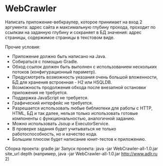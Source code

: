# WebCrawler

Написать приложение-вебкраулер, которое принимает на вход 2 аргумента: адрес сайта и максимальную глубину прохода, 
проходит по ссылкам на заданную глубину и сохраняет в БД значения: адрес страницы, содержимое страницы в текстовом виде.

Прочие условия:
* Приложение должно быть написано на Java.
* Собираться с помощью Gradle.
* Обход ссылок должен быть выполнен с использованием нескольких потоков (конфигурационный параметр).
* Предусмотреть возможность указания очень большой вложенности, БД для хранения встроенная - H2 или HSQLDB.
* Возможность продолжения обхода после внезапной остановки приложения не требуется.
* Поддержка JavaScript не требуется.
* Графический интерфейс не требуется.
* Разрешается использовать любые библиотеки для работы с HTTP, HTML, БД и так далее, нельзя только использовать готовые компоненты с функциональностью, аналогичной заданию.
* Можно использовать Jsoup и ExecutorService.
* В проверке задания будет учитываться не только работоспособность, но и качество кода. 
* Большим плюсом будет написание юнит-тестов к приложению.

Сборка проекта: gradle jar
Запуск проекта: java -jar WebCrawler-all-1.0.jar site_url depth (например, java -jar WebCrawler-all-1.0.jar http://www.adlr.ru 2)